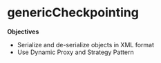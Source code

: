 # genericCheckpointing

****Objectives****
- Serialize and de-serialize objects in XML format
- Use Dynamic Proxy and Strategy Pattern
